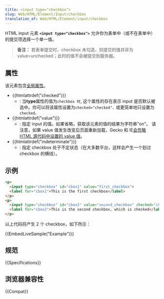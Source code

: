```yaml
---
title: <input type="checkbox">
slug: Web/HTML/Element/Input/checkbox
translation_of: Web/HTML/Element/input/checkbox
---
```

HTML input 元素 **`<input type="checkbox">`** 允许你为表单中（或不在表单中）的提交项选择一个单一值。

> **备注：** 若表单提交时，checkbox 未勾选，则提交的值并非为 value=unchecked；此时的值不会被提交到服务器。

## 属性

该元素包含[全局属性](https://developer.mozilla.org/zh-CN/docs/Web/HTML/Global_attributes)。

- {{htmlattrdef("checked")}}
  - : 当**type**属性的值为`checkbox 时`, 这个属性的存在表示 input 是否默认被选中。你可以将该属性设置为`checked="checked"，`或更简单地只设置为`checked。`
- {{htmlattrdef("value")}}
  - : 指定 input 的值。如果省略，获取该元素的值的结果为字符串"on"。
    请注意，如果 value 值发生改变后页面重新加载，Gecko 和 IE[会忽略 HTML 源代码中设置的 value 值](https://bugzilla.mozilla.org/show_bug.cgi?id=46845#c186)。
- {{htmlattrdef("indeterminate")}}
  - : 指定 checkbox 处于不定状态（在大多数平台，这样会产生一个划过 checkbox 的横线）。

## 示例

```html
<p>
  <input type="checkbox" id="cbox1" value="first_checkbox">
  <label for="cbox1">This is the first checkbox</label>
</p>
<p>
  <input type="checkbox" id="cbox2" value="second_checkbox" checked="checked">
  <label for="cbox2">This is the second checkbox, which is checked</label>
</p>
```

以上代码将产生 2 个 checkbox，如下所示：

{{EmbedLiveSample("Example")}}

## 规范

{{Specifications}}

## 浏览器兼容性

{{Compat}}
